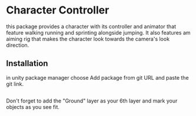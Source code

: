 # Character Controller
this package provides a character with its controller and animator that feature walking running and sprinting alongside jumping. It also features am aiming rig that makes the character look towards the camera's look direction.
## Installation
in unity package manager choose Add package from git URL and paste the git link.
##
Don't forget to add the "Ground" layer as your 6th layer and mark your objects as you see fit.
